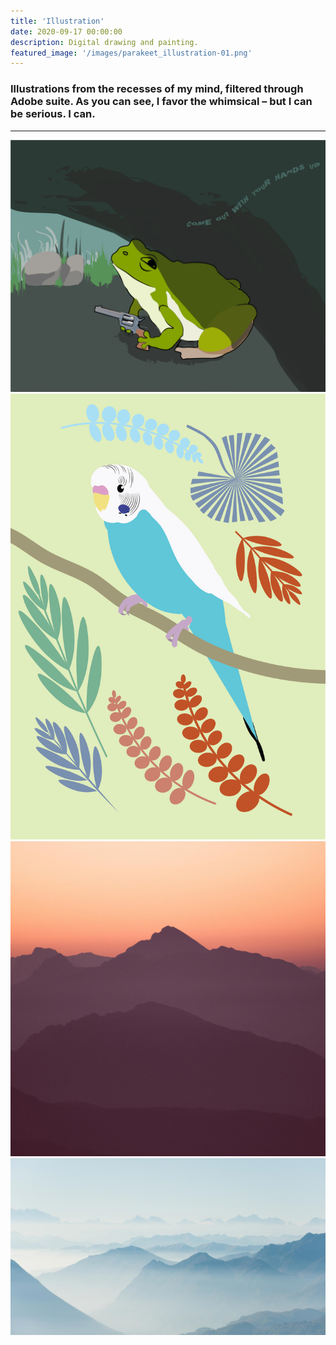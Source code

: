 ```yaml
---
title: 'Illustration'
date: 2020-09-17 00:00:00
description: Digital drawing and painting.
featured_image: '/images/parakeet_illustration-01.png'
---
```



### Illustrations from the recesses of my mind, filtered through Adobe suite. As you can see, I favor the whimsical – but I can be serious. I can.

---

<div class="gallery" data-columns="3">
	<img src="/images/handsupfrog.PNG">
	<img src="/images/parakeet_illustration-01.png">
	<img src="/images/demo/demo-square.jpg">
	<img src="/images/demo/demo-landscape-2.jpg">
</div>
